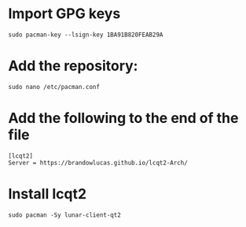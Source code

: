 # Import GPG keys

```
sudo pacman-key --lsign-key 1BA91B820FEAB29A
```

# Add the repository:

```
sudo nano /etc/pacman.conf
```

# Add the following to the end of the file

```
[lcqt2]
Server = https://brandowlucas.github.io/lcqt2-Arch/
```

# Install lcqt2

```
sudo pacman -Sy lunar-client-qt2
```
